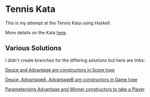# Tennis Kata

This is my attempt at the Tennis Kata using Haskell.

More details on the Kata [here][tennis-kata].

[tennis-kata]: http://codingdojo.org/cgi-bin/wiki.pl?KataTennis

## Various Solutions

I didn't create branches for the differing solutions but here are links:

[Deuce and Advantage are constructors in Score type][solution1]

[Deuce, AdvantageA, AdvantageB are constructors in Game type][solution2]

[Parameterising Advantage and Winner constructors to take a Player][solution3]

[solution1]: https://github.com/bishboria/tennis-kata/blob/9fd87663ff74dd87646db1600bec0ee4b1f85fcf
[solution2]: https://github.com/bishboria/tennis-kata/tree/305429f18df2d3a7d5814a6ed61f333b010a8587
[solution3]: https://github.com/bishboria/tennis-kata/tree/ea309f1547b4953608da3c8e02becb9fb026ee12
